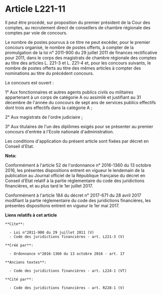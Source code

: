 # Article L221-11

Il peut être procédé, sur proposition du premier président de la Cour des comptes, au recrutement direct de conseillers de
chambre régionale des comptes par voie de concours. 

Le nombre de postes pourvus à ce titre ne peut excéder, pour le premier concours organisé, le nombre de postes offerts, à
compter de la promulgation de la loi n° 2011-900 du 29 juillet 2011 de finances rectificative pour 2011, dans le corps des
magistrats de chambre régionale des comptes au titre des articles L. 221-3 et L. 221-4 et, pour les concours suivants, le
nombre de postes offerts au titre des mêmes articles à compter des nominations au titre du précédent concours. 

Le concours est ouvert : 

1° Aux fonctionnaires et autres agents publics civils ou militaires appartenant à un corps de catégorie A ou assimilé et
justifiant au 31 décembre de l'année du concours de sept ans de services publics effectifs dont trois ans effectifs dans la
catégorie A ; 

2° Aux magistrats de l'ordre judiciaire ; 

3° Aux titulaires de l'un des diplômes exigés pour se présenter au premier concours d'entrée à l'Ecole nationale
d'administration. 

Les conditions d'application du présent article sont fixées par décret en Conseil d'Etat.

**Nota:**

Conformément à l'article 52 de l'ordonnance n° 2016-1360 du 13 octobre 2016, les présentes dispositions entrent en vigueur le
lendemain de la publication au Journal officiel de la République française du décret en Conseil d'Etat relatif à la partie
réglementaire du code des juridictions financières, et au plus tard le 1er juillet 2017.

Conformément à l'article 184 du décret n° 2017-671 du 28 avril 2017 modifiant la partie réglementaire du code des
juridictions financières, les présentes dispositions entrent en vigueur le 1er mai 2017.

**Liens relatifs à cet article**

	**Cite**:

	  - Loi n°2011-900 du 29 juillet 2011 (V)
	  - Code des juridictions financières - art. L221-3 (V)

	**Créé par**:

	  - Ordonnance n°2016-1360 du 13 octobre 2016 - art. 17

	**Anciens textes**:

	  - Code des juridictions financières - art. L224-1 (VT)

	**Cité par**:

	  - Code des juridictions financières - art. R228-1 (V)
